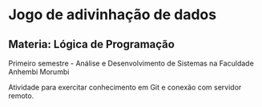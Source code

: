 # Jogo de adivinhação de dados 

## Materia: Lógica de Programação
Primeiro semestre - Análise e Desenvolvimento de Sistemas na Faculdade Anhembi Morumbi

Atividade para exercitar conhecimento em Git e conexão com servidor remoto.
